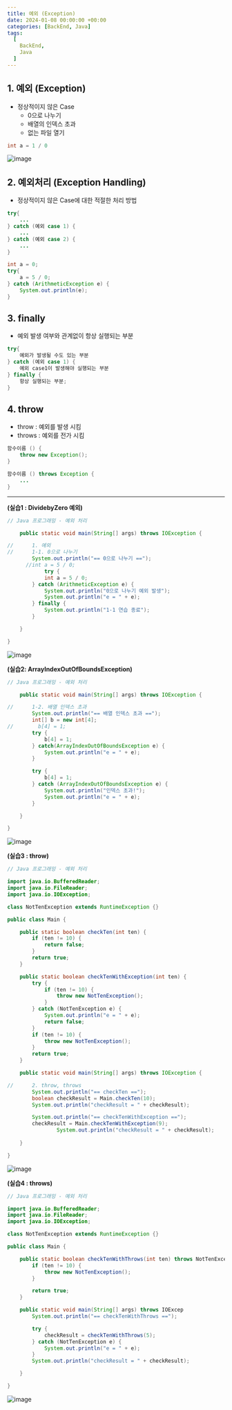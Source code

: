 ```yaml
---
title: 예외 (Exception)
date: 2024-01-08 00:00:00 +00:00
categories: [BackEnd, Java]
tags:
  [
    BackEnd,
    Java
  ]
---
```


## 1. 예외 (Exception)

- 정상적이지 않은 Case
    - 0으로 나누기
    - 배열의 인덱스 초과
    - 없는 파일 열기

```java
int a = 1 / 0
```

![image](https://github.com/KimHyungkeun/KimHyungkeun.github.io/assets/12759500/03532532-23c7-47b8-a81e-9945a9eab2dd)


## 2. 예외처리 (Exception Handling)

- 정상적이지 않은 Case에 대한 적절한 처리 방법

```java
try{
	...
} catch (예외 case 1) {
	...
} catch (예외 case 2) {
	...
}
```

```java
int a = 0;
try{
	a = 5 / 0;
} catch (ArithmeticException e) {
	System.out.println(e);
}
```

## 3. finally

- 예외 발생 여부와 관계없이 항상 실행되는 부분

```java
try{
	예외가 발생될 수도 있는 부분
} catch (예외 case 1) {
	예외 case1이 발생해야 실행되는 부분
} finally {
	항상 실행되는 부분;
}
```

## 4. throw

- throw : 예외를 발생 시킴
- throws : 예외를 전가 시킴

```java
함수이름 () {
	throw new Exception();
} 

함수이름 () throws Exception {
	...
}
```

---

**(실습1 : DividebyZero 예외)**

```java
// Java 프로그래밍 - 예외 처리

    public static void main(String[] args) throws IOException {

//      1. 예외
//      1-1. 0으로 나누기
        System.out.println("== 0으로 나누기 ==");
      //int a = 5 / 0;
			try {
            int a = 5 / 0;
        } catch (ArithmeticException e) {
            System.out.println("0으로 나누기 예외 발생");
            System.out.println("e = " + e);
        } finally {
            System.out.println("1-1 연습 종료");
        }

    }

}
```

![image](https://github.com/KimHyungkeun/KimHyungkeun.github.io/assets/12759500/f4f6d906-e10d-4c8c-8d9e-d4c2ecf95021)


**(실습2: ArrayIndexOutOfBoundsException)**

```java
// Java 프로그래밍 - 예외 처리

    public static void main(String[] args) throws IOException {

//      1-2. 배열 인덱스 초과
        System.out.println("== 배열 인덱스 초과 ==");
        int[] b = new int[4];
//        b[4] = 1;
        try {
            b[4] = 1;
        } catch(ArrayIndexOutOfBoundsException e) {
            System.out.println("e = " + e);
        }

        try {
            b[4] = 1;
        } catch (ArrayIndexOutOfBoundsException e) {
            System.out.println("인덱스 초과!");
            System.out.println("e = " + e);
        }

    }

}
```

![image](https://github.com/KimHyungkeun/KimHyungkeun.github.io/assets/12759500/7c088bf9-9d48-4a43-b591-5600b572132e)


**(실습3 : throw)**

```java
// Java 프로그래밍 - 예외 처리

import java.io.BufferedReader;
import java.io.FileReader;
import java.io.IOException;

class NotTenException extends RuntimeException {}

public class Main {

    public static boolean checkTen(int ten) {
        if (ten != 10) {
            return false;
        }
        return true;
    }

    public static boolean checkTenWithException(int ten) {
        try {
            if (ten != 10) {
                throw new NotTenException();
            }
        } catch (NotTenException e) {
            System.out.println("e = " + e);
            return false;
        }
        if (ten != 10) {
            throw new NotTenException();
        }
        return true;
    }

    public static void main(String[] args) throws IOException {

//      2. throw, throws
        System.out.println("== checkTen ==");
        boolean checkResult = Main.checkTen(10);
        System.out.println("checkResult = " + checkResult);

        System.out.println("== checkTenWithException ==");
        checkResult = Main.checkTenWithException(9);
				System.out.println("checkResult = " + checkResult);
   
    }

}
```

![image](https://github.com/KimHyungkeun/KimHyungkeun.github.io/assets/12759500/1778d1da-0f7c-4871-8b68-c0e0edd98b20)


**(실습4 : throws)**

```java
// Java 프로그래밍 - 예외 처리

import java.io.BufferedReader;
import java.io.FileReader;
import java.io.IOException;

class NotTenException extends RuntimeException {}

public class Main {

    public static boolean checkTenWithThrows(int ten) throws NotTenException {
        if (ten != 10) {
            throw new NotTenException();
        }

        return true;
    }

    public static void main(String[] args) throws IOExcep
        System.out.println("== checkTenWithThrows ==");

        try {
            checkResult = checkTenWithThrows(5);
        } catch (NotTenException e) {
            System.out.println("e = " + e);
        }
        System.out.println("checkResult = " + checkResult);

    }

}
```

![image](https://github.com/KimHyungkeun/KimHyungkeun.github.io/assets/12759500/18ebf95d-4897-472d-a867-49fdb9187608)


